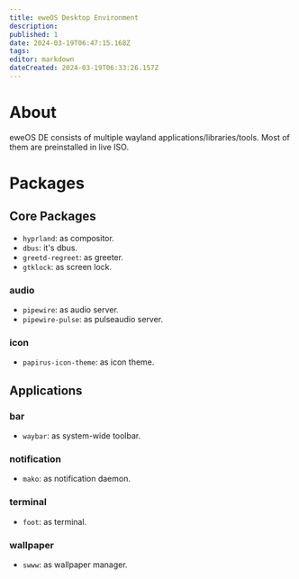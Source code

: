 ```yaml
---
title: eweOS Desktop Environment
description: 
published: 1
date: 2024-03-19T06:47:15.168Z
tags: 
editor: markdown
dateCreated: 2024-03-19T06:33:26.157Z
---
```


# About

eweOS DE consists of multiple wayland applications/libraries/tools.
Most of them are preinstalled in live ISO.

# Packages

## Core Packages

- `hyprland`: as compositor.
- `dbus`: it's dbus.
- `greetd-regreet`: as greeter.
- `gtklock`: as screen lock.

### audio

- `pipewire`: as audio server.
- `pipewire-pulse`: as pulseaudio server.

### icon

- `papirus-icon-theme`: as icon theme.

## Applications

### bar

- `waybar`: as system-wide toolbar.

### notification

- `mako`: as notification daemon.

### terminal

- `foot`: as terminal.

### wallpaper

- `swww`: as wallpaper manager.

